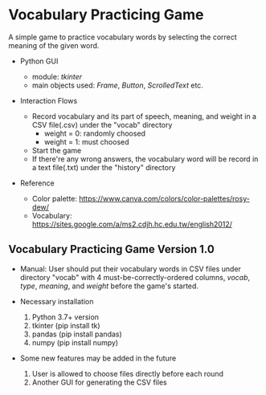 # Vocabulary Practicing Game
A simple game to practice vocabulary words by selecting the correct meaning of the given word.

- Python GUI

  - module: *tkinter*
  - main objects used: *Frame*, *Button*, *ScrolledText* etc.

- Interaction Flows

  - Record vocabulary and its part of speech, meaning, and weight in a CSV file(.csv) under the "vocab" directory
    - weight = 0: randomly choosed
    - weight = 1: must choosed
  - Start the game
  - If there're any wrong answers, the vocabulary word will be record in a text file(.txt) under the "history" directory

- Reference

  - Color palette: https://www.canva.com/colors/color-palettes/rosy-dew/
  - Vocabulary: https://sites.google.com/a/ms2.cdjh.hc.edu.tw/english2012/

## Vocabulary Practicing Game Version 1.0
- Manual: User should put their vocabulary words in CSV files under directory "vocab" with 4 must-be-correctly-ordered columns, *vocab*, *type*, *meaning*, and *weight* before the game's started.

- Necessary installation
  1. Python 3.7+ version
  2. tkinter (pip install tk)
  3. pandas (pip install pandas)
  4. numpy (pip install numpy)

- Some new features may be added in the future
  1. User is allowed to choose files directly before each round
  2. Another GUI for generating the CSV files
